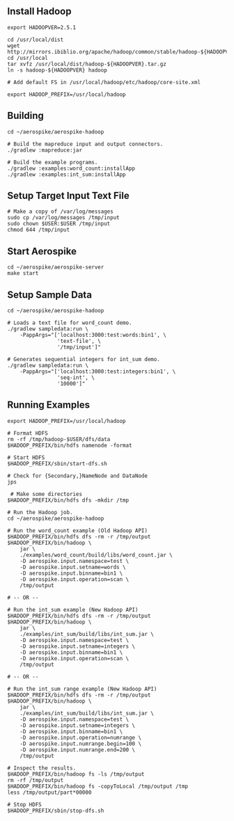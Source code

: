 Install Hadoop
----------------------------------------------------------------

    export HADOOPVER=2.5.1

    cd /usr/local/dist
    wget http://mirrors.ibiblio.org/apache/hadoop/common/stable/hadoop-${HADOOPVER}.tar.gz
    cd /usr/local
    tar xvfz /usr/local/dist/hadoop-${HADOOPVER}.tar.gz
    ln -s hadoop-${HADOOPVER} hadoop
    
    # Add default FS in /usr/local/hadoop/etc/hadoop/core-site.xml

    export HADOOP_PREFIX=/usr/local/hadoop


Building
----------------------------------------------------------------

    cd ~/aerospike/aerospike-hadoop

    # Build the mapreduce input and output connectors.
    ./gradlew :mapreduce:jar

    # Build the example programs.
    ./gradlew :examples:word_count:installApp
    ./gradlew :examples:int_sum:installApp


Setup Target Input Text File
----------------------------------------------------------------

    # Make a copy of /var/log/messages
    sudo cp /var/log/messages /tmp/input
    sudo chown $USER:$USER /tmp/input
    chmod 644 /tmp/input


Start Aerospike
----------------------------------------------------------------

    cd ~/aerospike/aerospike-server
    make start


Setup Sample Data
----------------------------------------------------------------

    cd ~/aerospike/aerospike-hadoop

    # Loads a text file for word_count demo.
    ./gradlew sampledata:run \
        -PappArgs="['localhost:3000:test:words:bin1', \
                    'text-file', \
                    '/tmp/input']"

    # Generates sequential integers for int_sum demo.
    ./gradlew sampledata:run \
        -PappArgs="['localhost:3000:test:integers:bin1', \
                    'seq-int', \
                    '10000']"


Running Examples
----------------------------------------------------------------

    export HADOOP_PREFIX=/usr/local/hadoop

    # Format HDFS
    rm -rf /tmp/hadoop-$USER/dfs/data
    $HADOOP_PREFIX/bin/hdfs namenode -format

    # Start HDFS
    $HADOOP_PREFIX/sbin/start-dfs.sh

    # Check for {Secondary,}NameNode and DataNode
    jps

     # Make some directories
    $HADOOP_PREFIX/bin/hdfs dfs -mkdir /tmp

    # Run the Hadoop job.
    cd ~/aerospike/aerospike-hadoop

    # Run the word_count example (Old Hadoop API)
    $HADOOP_PREFIX/bin/hdfs dfs -rm -r /tmp/output
    $HADOOP_PREFIX/bin/hadoop \
        jar \
        ./examples/word_count/build/libs/word_count.jar \
        -D aerospike.input.namespace=test \
        -D aerospike.input.setname=words \
        -D aerospike.input.binname=bin1 \
        -D aerospike.input.operation=scan \
        /tmp/output

    # -- OR --

    # Run the int_sum example (New Hadoop API)
    $HADOOP_PREFIX/bin/hdfs dfs -rm -r /tmp/output
    $HADOOP_PREFIX/bin/hadoop \
        jar \
        ./examples/int_sum/build/libs/int_sum.jar \
        -D aerospike.input.namespace=test \
        -D aerospike.input.setname=integers \
        -D aerospike.input.binname=bin1 \
        -D aerospike.input.operation=scan \
        /tmp/output

    # -- OR --

    # Run the int_sum range example (New Hadoop API)
    $HADOOP_PREFIX/bin/hdfs dfs -rm -r /tmp/output
    $HADOOP_PREFIX/bin/hadoop \
        jar \
        ./examples/int_sum/build/libs/int_sum.jar \
        -D aerospike.input.namespace=test \
        -D aerospike.input.setname=integers \
        -D aerospike.input.binname=bin1 \
        -D aerospike.input.operation=numrange \
        -D aerospike.input.numrange.begin=100 \
        -D aerospike.input.numrange.end=200 \
        /tmp/output

    # Inspect the results.
    $HADOOP_PREFIX/bin/hadoop fs -ls /tmp/output
    rm -rf /tmp/output
    $HADOOP_PREFIX/bin/hadoop fs -copyToLocal /tmp/output /tmp
    less /tmp/output/part*00000

    # Stop HDFS
    $HADOOP_PREFIX/sbin/stop-dfs.sh
